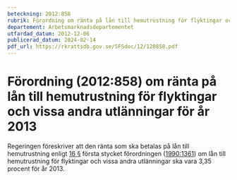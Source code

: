 ```yaml
---
beteckning: 2012:858
rubrik: Förordning om ränta på lån till hemutrustning för flyktingar och vissa andra utlänningar för år 2013
departement: Arbetsmarknadsdepartementet
utfardad_datum: 2012-12-06
publicerad_datum: 2024-02-14
pdf_url: https://rkrattsdb.gov.se/SFSdoc/12/120858.pdf
---
```


# Förordning (2012:858) om ränta på lån till hemutrustning för flyktingar och vissa andra utlänningar för år 2013

Regeringen föreskriver att den ränta som ska betalas på lån till hemutrustning enligt [16 §](#16) första stycket förordningen ([1990:1361](https://selex.se/eli/sfs/1990/1361)) om lån till hemutrustning för flyktingar och vissa andra utlänningar ska vara 3,35 procent för år 2013.